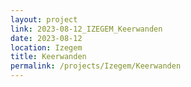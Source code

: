 ```yaml
---
layout: project
link: 2023-08-12_IZEGEM_Keerwanden
date: 2023-08-12
location: Izegem
title: Keerwanden
permalink: /projects/Izegem/Keerwanden
---
```

